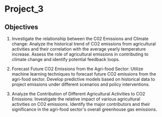 # Project_3

## Objectives 

1. Investigate the relationship between the C02 Emissions and Climate change: Analyze the historical trend of CO2 emissions from agricultural activities and their correlation with the average yearly temperature increase. Assess the role of agricultural emissions in contributing to climate change and identify potential feedback loops.

2. Forecast Future CO2 Emissions from the Agri-food Sector: Utilize machine learning techniques to forecast future CO2 emissions from the agri-food sector. Develop predictive models based on historical data to project emissions under different scenarios and policy interventions.

3. Analyze the Contribution of Different Agricultural Activities to CO2 Emissions: Investigate the relative impact of various agricultural activities on CO2 emissions. Identify the major contributors and their significance in the agri-food sector's overall greenhouse gas emissions.
